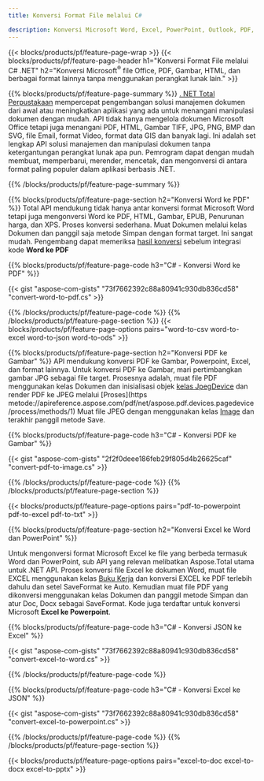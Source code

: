 ```yaml
---
title: Konversi Format File melalui C# 

description: Konversi Microsoft Word, Excel, PowerPoint, Outlook, PDF, HTML, Gambar 3D, Diagram, Format Video, dan banyak file populer lainnya hanya dengan beberapa baris kode C#.
---
```


{{< blocks/products/pf/feature-page-wrap >}}
{{< blocks/products/pf/feature-page-header h1="Konversi Format File melalui C# .NET" h2="Konversi Microsoft<sup>&reg;</sup> file Office, PDF, Gambar, HTML, dan berbagai format lainnya tanpa menggunakan perangkat lunak lain." >}}

{{% blocks/products/pf/feature-page-summary %}}
[. NET Total Perpustakaan](https://products.aspose.com/total/net/) mempercepat pengembangan solusi manajemen dokumen dari awal atau meningkatkan aplikasi yang ada untuk menangani manipulasi dokumen dengan mudah. API tidak hanya mengelola dokumen Microsoft Office tetapi juga menangani PDF, HTML, Gambar TIFF, JPG, PNG, BMP dan SVG, file Email, format Video, format data GIS dan banyak lagi. Ini adalah set lengkap API solusi manajemen dan manipulasi dokumen tanpa ketergantungan perangkat lunak apa pun. Pemrogram dapat dengan mudah membuat, memperbarui, merender, mencetak, dan mengonversi di antara format paling populer dalam aplikasi berbasis .NET.

{{% /blocks/products/pf/feature-page-summary  %}}

{{% blocks/products/pf/feature-page-section  h2="Konversi Word ke PDF" %}}
Total API mendukung tidak hanya antar konversi format Microsoft Word tetapi juga mengonversi Word ke PDF, HTML, Gambar, EPUB, Penurunan harga, dan XPS. Proses konversi sederhana. Muat Dokumen melalui kelas Dokumen dan panggil saja metode Simpan dengan format target. Ini sangat mudah. Pengembang dapat memeriksa [hasil konversi](https://products.aspose.com/words/net/conversion/word-to-pdf/) sebelum integrasi kode **Word ke PDF**


{{% blocks/products/pf/feature-page-code h3="C# - Konversi Word ke PDF" %}}

{{< gist "aspose-com-gists" "73f7662392c88a80941c930db836cd58" "convert-word-to-pdf.cs" >}}

{{% /blocks/products/pf/feature-page-code  %}}
{{% /blocks/products/pf/feature-page-section %}}
{{< blocks/products/pf/feature-page-options pairs="word-to-csv word-to-excel word-to-json word-to-ods" >}}


{{% blocks/products/pf/feature-page-section  h2="Konversi PDF ke Gambar" %}}
API mendukung konversi PDF ke Gambar, Powerpoint, Excel, dan format lainnya. Untuk konversi PDF ke Gambar, mari pertimbangkan gambar JPG sebagai file target. Prosesnya adalah, muat file PDF menggunakan kelas Dokumen dan inisialisasi objek [kelas JpegDevice](https://reference.aspose.com/pdf/net/aspose.pdf.devices/jpegdevice) dan render PDF ke JPEG melalui [Proses](https metode://apireference.aspose.com/pdf/net/aspose.pdf.devices.pagedevice/process/methods/1)
Muat file JPEG dengan menggunakan kelas [Image](https://reference.aspose.com/imaging/net/aspose.imaging/image) dan terakhir panggil metode Save.

{{% blocks/products/pf/feature-page-code h3="C# - Konversi PDF ke Gambar" %}}

{{< gist "aspose-com-gists" "2f2f0deee186feb29f805d4b26625caf" "convert-pdf-to-image.cs" >}}


{{% /blocks/products/pf/feature-page-code  %}}
{{% /blocks/products/pf/feature-page-section %}}

{{< blocks/products/pf/feature-page-options pairs="pdf-to-powerpoint pdf-to-excel pdf-to-txt" >}}

{{% blocks/products/pf/feature-page-section  h2="Konversi Excel ke Word dan PowerPoint" %}}

Untuk mengonversi format Microsoft Excel ke file yang berbeda termasuk Word dan PowerPoint, sub API yang relevan melibatkan Aspose.Total utama untuk .NET API. Proses konversi file Excel ke dokumen Word, muat file EXCEL menggunakan kelas [Buku Kerja](https://reference.aspose.com/cells/net/aspose.cells/workbook) dan konversi EXCEL ke PDF terlebih dahulu dan setel SaveFormat ke Auto. Kemudian muat file PDF yang dikonversi menggunakan kelas Dokumen dan panggil metode Simpan dan atur Doc, Docx sebagai SaveFormat. Kode juga terdaftar untuk konversi Microsoft **Excel ke Powerpoint**.

{{% blocks/products/pf/feature-page-code h3="C# - Konversi JSON ke Excel" %}}

{{< gist "aspose-com-gists" "73f7662392c88a80941c930db836cd58" "convert-excel-to-word.cs" >}}

{{% /blocks/products/pf/feature-page-code %}}

{{% blocks/products/pf/feature-page-code h3="C# - Konversi Excel ke JSON" %}}

{{< gist "aspose-com-gists" "73f7662392c88a80941c930db836cd58" "convert-excel-to-powerpoint.cs" >}}

{{% /blocks/products/pf/feature-page-code %}}
{{% /blocks/products/pf/feature-page-section %}}

{{< blocks/products/pf/feature-page-options pairs="excel-to-doc excel-to-docx excel-to-pptx" >}}